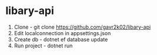 # libary-api

1. Clone - git clone https://github.com/gavr2k02/libary-api
2. Edit localconnection in appsettings.json
3. Create db - dotnet ef database update
4. Run project - dotnet run
